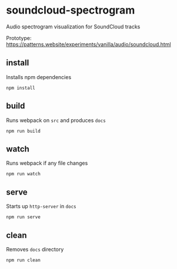 # soundcloud-spectrogram

Audio spectrogram visualization for SoundCloud tracks

Prototype: https://patterns.website/experiments/vanilla/audio/soundcloud.html

## install
Installs npm dependencies
```
npm install
```

## build
Runs webpack on `src` and produces `docs`
```
npm run build
```

## watch
Runs webpack if any file changes
```
npm run watch
```

## serve
Starts up `http-server` in `docs`
```
npm run serve
```

## clean
Removes `docs` directory
```
npm run clean
```
